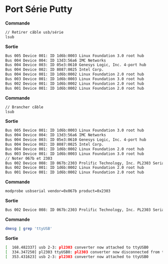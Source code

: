 # Port Série Putty

**Commande**

```bash
// Retirer câble usb/série
lsub
```

**Sortie**

```bash
Bus 005 Device 001: ID 1d6b:0003 Linux Foundation 3.0 root hub
Bus 004 Device 004: ID 13d3:56a6 IMC Networks 
Bus 004 Device 003: ID 05e3:0610 Genesys Logic, Inc. 4-port hub
Bus 004 Device 002: ID 8087:0025 Intel Corp. 
Bus 004 Device 001: ID 1d6b:0002 Linux Foundation 2.0 root hub
Bus 003 Device 001: ID 1d6b:0003 Linux Foundation 3.0 root hub
Bus 002 Device 001: ID 1d6b:0002 Linux Foundation 2.0 root hub
Bus 001 Device 001: ID 1d6b:0002 Linux Foundation 2.0 root hub
```



**Commande**

```bash
// Brancher câble
lsub
```

**Sortie**

```bash
Bus 005 Device 001: ID 1d6b:0003 Linux Foundation 3.0 root hub
Bus 004 Device 004: ID 13d3:56a6 IMC Networks 
Bus 004 Device 003: ID 05e3:0610 Genesys Logic, Inc. 4-port hub
Bus 004 Device 002: ID 8087:0025 Intel Corp. 
Bus 004 Device 001: ID 1d6b:0002 Linux Foundation 2.0 root hub
Bus 003 Device 001: ID 1d6b:0003 Linux Foundation 3.0 root hub
// Noter 067b et 2303
Bus 002 Device 008: ID 067b:2303 Prolific Technology, Inc. PL2303 Serial Port
Bus 002 Device 001: ID 1d6b:0002 Linux Foundation 2.0 root hub
Bus 001 Device 001: ID 1d6b:0002 Linux Foundation 2.0 root hub
```



**Commande**

```bash
modprobe usbserial vendor=0x067b product=0x2303
```

**Sortie**

```bash
Bus 002 Device 008: ID 067b:2303 Prolific Technology, Inc. PL2303 Serial Port
```



**Commande**

```bash
dmesg | grep 'ttyUSB'
```

**Sortie**

```bash
[  168.482337] usb 2-3: pl2303 converter now attached to ttyUSB0
[  334.347250] pl2303 ttyUSB0: pl2303 converter now disconnected from ttyUSB0
[  353.431623] usb 2-3: pl2303 converter now attached to ttyUSB0
```



[^Putty]: Sélectionner Serial et dans le champ "Serial Line", renseigner 'ttyUSB0' et dans "Speed" renseigner la vitesse de votre switch

